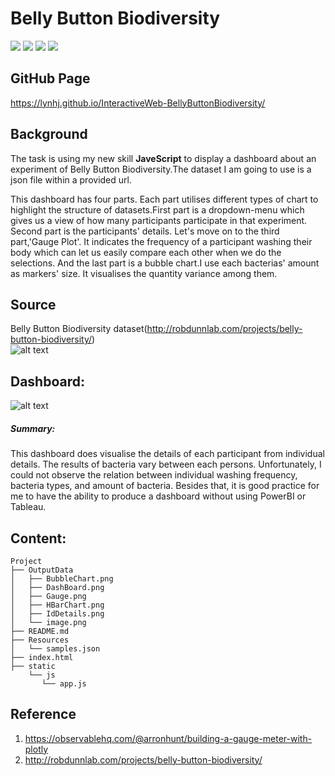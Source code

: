 # Belly Button Biodiversity

![](https://img.shields.io/badge/html-informational?style=plastic&logo=appveyor)
![](https://img.shields.io/badge/JavaScript-informational?style=plastic&logo=appveyor)
![](https://img.shields.io/badge/plotly-informational?style=plastic&logo=appveyor)
![](https://img.shields.io/badge/dashboard-informational?style=plastic&logo=appveyor)

## GitHub Page
https://lynhj.github.io/InteractiveWeb-BellyButtonBiodiversity/  


## Background

The task is using my new skill <b>JaveScript</b> to display a dashboard about an experiment of Belly Button Biodiversity.The dataset I am going to use is a json file within a provided url. 
 
This dashboard has four parts. Each part utilises different types of chart to highlight the structure of datasets.First part is a dropdown-menu which gives us a view of how many participants participate in that experiment. Second part is the participants' details. Let's move on to the third part,'Gauge Plot'. It indicates the frequency of a participant washing their body which can let us easily compare each other when we do the selections. And the last part is a bubble chart.I use each bacterias' amount as markers' size. It visualises the quantity variance among them.

## Source

Belly Button Biodiversity dataset(http://robdunnlab.com/projects/belly-button-biodiversity/)   
![alt text](https://github.com/LynHJ/Interactive-WebVisualisations/blob/38be06642b19290d503e2c9a2b0158c72c209b49/OutputData/image.png)  



## Dashboard:  

![alt text](https://github.com/LynHJ/Interactive-WebVisualisations/blob/7167484a6e62962ba06e5b55d3ee4c462096157f/OutputData/DashBoard.png)

##### Summary: 

This dashboard does visualise the details of each participant from individual details. The results of bacteria vary between each persons. Unfortunately, I could not observe the relation between individual washing frequency, bacteria types, and amount of bacteria. Besides that, it is good practice for me to have the ability to produce a dashboard without using PowerBI or Tableau.

## Content:
```
Project  
├── OutputData
│   ├── BubbleChart.png
│   ├── DashBoard.png
│   ├── Gauge.png
│   ├── HBarChart.png
│   ├── IdDetails.png
│   └── image.png
├── README.md
├── Resources
│   └── samples.json
├── index.html
├── static
    └── js
       └── app.js
```


## Reference

1. https://observablehq.com/@arronhunt/building-a-gauge-meter-with-plotly  
2. http://robdunnlab.com/projects/belly-button-biodiversity/







